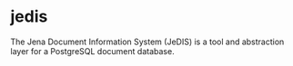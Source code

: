 # jedis
The Jena Document Information System (JeDIS) is a tool and abstraction layer for a PostgreSQL document database.
